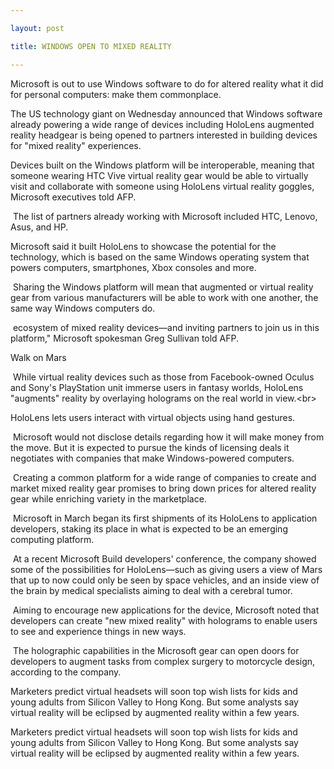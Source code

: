```yaml
---

layout: post

title: WINDOWS OPEN TO MIXED REALITY

---
```


Microsoft is out to use Windows software to do for altered reality what it did for personal computers: make them commonplace.

The US technology giant on Wednesday announced that Windows software already powering a wide range of devices including HoloLens augmented reality headgear is being opened to partners interested in building devices for "mixed reality" experiences.

Devices built on the Windows platform will be interoperable, meaning that someone wearing HTC Vive virtual reality gear would be able to virtually visit and collaborate with someone using HoloLens virtual reality goggles, Microsoft executives told AFP.

 The list of partners already working with Microsoft included HTC, Lenovo, Asus, and HP.

Microsoft said it built HoloLens to showcase the potential for the technology, which is based on the same Windows operating system that powers computers, smartphones, Xbox consoles and more.

 Sharing the Windows platform will mean that augmented or virtual reality gear from various manufacturers will be able to work with one another, the same way Windows computers do.

 ecosystem of mixed reality devices—and inviting partners to join us in this platform," Microsoft spokesman Greg Sullivan told AFP.

Walk on Mars

 While virtual reality devices such as those from Facebook-owned Oculus and Sony's PlayStation unit immerse users in fantasy worlds, HoloLens "augments" reality by overlaying holograms on the real world in view.&lt;br&gt;

HoloLens lets users interact with virtual objects using hand gestures.

 Microsoft would not disclose details regarding how it will make money from the move. But it is expected to pursue the kinds of licensing deals it negotiates with companies that make Windows-powered computers.

 Creating a common platform for a wide range of companies to create and market mixed reality gear promises to bring down prices for altered reality gear while enriching variety in the marketplace.

 Microsoft in March began its first shipments of its HoloLens to application developers, staking its place in what is expected to be an emerging computing platform.

 At a recent Microsoft Build developers' conference, the company showed some of the possibilities for HoloLens—such as giving users a view of Mars that up to now could only be seen by space vehicles, and an inside view of the brain by medical specialists aiming to deal with a cerebral tumor.

 Aiming to encourage new applications for the device, Microsoft noted that developers can create "new mixed reality" with holograms to enable users to see and experience things in new ways.

 The holographic capabilities in the Microsoft gear can open doors for developers to augment tasks from complex surgery to motorcycle design, according to the company.

Marketers predict virtual headsets will soon top wish lists for kids and young adults from Silicon Valley to Hong Kong. But some analysts say virtual reality will be eclipsed by augmented reality within a few years.

Marketers predict virtual headsets will soon top wish lists for kids and young adults from Silicon Valley to Hong Kong. But some analysts say virtual reality will be eclipsed by augmented reality within a few years.